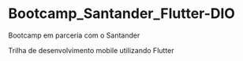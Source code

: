 # Bootcamp_Santander_Flutter-DIO
Bootcamp em parceria com o Santander

Trilha de desenvolvimento mobile utilizando Flutter
